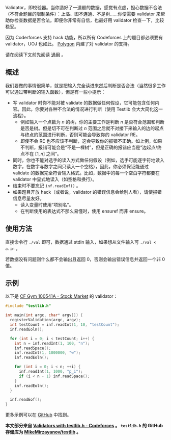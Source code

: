 Validator，即校验器。当你造好了一道题的数据，感觉有点虚，担心数据不合法（不符合题目的限制条件）：上溢、图不连通、不是树……你便需要 validator 来帮助你检查数据是否合法。即便你非常有自信，也最好用 validator 检查一下，比较稳妥。

因为 Coderforces 支持 hack 功能，所以所有 Codeforces 上的题目都必须要有 validator，UOJ 也如此。 [Polygon](../polygon.md) 内建了对 validator 的支持。

请在阅读下文前先阅读 [通用](./general.md) 。

## 概述

我们要做的事情很简单，就是把输入完全读进来然后判断是否合法（当然很多工作可以通过带判断的输入函数），但是有一些小提示：

-   写 validator 时你不能对被 validate 的数据做任何假设，它可能包含任何内容。因此，你要对各种不合法的情况进行判断（使用 Testlib 会大大简化这一流程）。
    -   例如输入一个点数为 $n$ 的树，你的主要工作是判断 $n$ 是否符合范围和判断是否是树。但是切不可在判断过 $n$ 范围之后就不对接下来输入的边的起点与终点的范围进行判断，否则可能会导致你的 validator RE。
    -   即使不会 RE 也不应该不判断，这会导致你的报错不正确。如上例，如果不判断，报错可能会是“不是一棵树”，但是正确的报错应当是“边起点/终点不在 $[1,n]$ 之间”。
-   同时，你也不能对选手的读入方式做任何假设（例如，选手可能逐字符地读入数字，在数字与数字之间只读入一个空格），因此，你必须保证能通过 validate 的数据完全符合输入格式。比如，数据中的每一个空白字符都要在 validator 中显式地读入（如空格和换行）。
-   结束时不要忘记 `inf.readEof()` 。
-   如果题目开放 hack（或者说，validator 的错误信息会给别人看），请使报错信息尽量友好。
    -   读入变量时使用“项别名”。
    -   在判断使用的表达式不那么易懂时，使用 ensuref 而非 ensure。

## 使用方法

直接命令行 `./val` 即可，数据通过 stdin 输入，如果想从文件输入可 `./val < a.in` 。

若数据没有问题则什么都不会输出且返回 0，否则会输出错误信息并返回一个非 0 值。

## 示例

以下是 [CF Gym 100541A - Stock Market](https://codeforces.com/gym/100541/problem/A) 的 validator：

```cpp
#include "testlib.h"

int main(int argc, char* argv[]) {
  registerValidation(argc, argv);
  int testCount = inf.readInt(1, 10, "testCount");
  inf.readEoln();

  for (int i = 0; i < testCount; i++) {
    int n = inf.readInt(1, 100, "n");
    inf.readSpace();
    inf.readInt(1, 1000000, "w");
    inf.readEoln();

    for (int i = 0; i < n; ++i) {
      inf.readInt(1, 1000, "p_i");
      if (i < n - 1) inf.readSpace();
    }
    inf.readEoln();
  }

  inf.readEof();
}
```

更多示例可以在 [GitHub](https://github.com/MikeMirzayanov/testlib/tree/master/validators) 中找到。

 **本文部分来自 [Validators with testlib.h - Codeforces](https://codeforces.com/blog/entry/18426) 。 `testlib.h` 的 GitHub 存储库为 [MikeMirzayanov/testlib](https://github.com/MikeMirzayanov/testlib) 。** 
